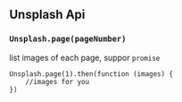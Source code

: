 ## Unsplash Api


### `Unsplash.page(pageNumber)`

list images of each page, suppor `promise`


```
Unsplash.page(1).then(function (images) {
    //images for you
})
```